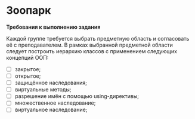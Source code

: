 # Зоопарк

**Требования к выполнению задания**

Каждой группе требуется выбрать предметную область и согласовать её с преподавателем. В рамках выбранной предметной области следует построить иерархию классов с применением следующих концепций ООП:
- [ ] закрытое;
- [ ] открытое;
- [ ] защищённое наследования;
- [ ] виртуальные методы;
- [ ] разрешение имён с помощью using-директивы;
- [ ] множественное наследование;
- [ ] виртуальное наследование;
